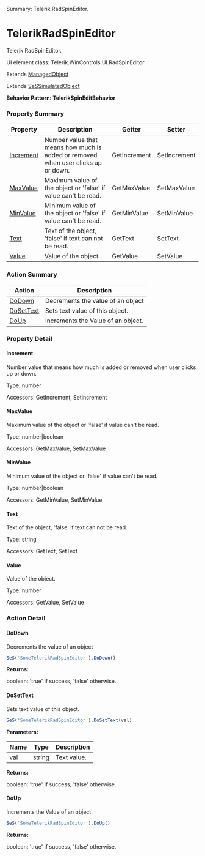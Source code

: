 Summary: Telerik RadSpinEditor.

# TelerikRadSpinEditor

Telerik RadSpinEditor.
 
UI element class: Telerik.WinControls.UI.RadSpinEditor

Extends [ManagedObject](ManagedObject.md)

Extends [SeSSimulatedObject](SeSSimulatedObject.md)





**Behavior Pattern: TelerikSpinEditBehavior**


<!-- ============================== property summary ========================== -->

  

### Property Summary

| **Property** | **Description** | **Getter** | **Setter** |
| ------------ | --------------- | ---------- | ---------- |
| [Increment](#increment) | Number value that means how much is added or removed when user clicks up or down. | GetIncrement | SetIncrement |
| [MaxValue](#maxvalue) | Maximum value of the object or 'false' if value can't be read. | GetMaxValue | SetMaxValue |
| [MinValue](#minvalue) | Minimum value of the object or 'false' if value can't be read. | GetMinValue | SetMinValue |
| [Text](#text) | Text of the object, 'false' if text can not be read. | GetText | SetText |
| [Value](#value) | Value of the object. | GetValue | SetValue |



  
<!-- ============================== action summary ========================== -->



### Action Summary

|  **Action** | **Description** | 
| ----------- | --------------- |
|  [DoDown](#dodown) | Decrements the value of an object |
|  [DoSetText](#dosettext) | Sets text value of this object. |
|  [DoUp](#doup) | Increments the Value of an object. |




<!-- ============================== property detail ========================== -->
  
### Property Detail
    
<a name="Increment"></a>
#### Increment


Number value that means how much is added or removed when user clicks up or down.

      
  
      
Type: number
      
      
Accessors: GetIncrement, SetIncrement
      
    
<a name="MaxValue"></a>
#### MaxValue


Maximum value of the object or 'false' if value can't be read.

      
  
      
Type: number|boolean
      
      
Accessors: GetMaxValue, SetMaxValue
      
    
<a name="MinValue"></a>
#### MinValue


Minimum value of the object or 'false' if value can't be read.

      
  
      
Type: number|boolean
      
      
Accessors: GetMinValue, SetMinValue
      
    
<a name="Text"></a>
#### Text


Text of the object, 'false' if text can not be read.

      
  
      
Type: string
      
      
Accessors: GetText, SetText
      
    
<a name="Value"></a>
#### Value


Value of the object.

      
  
      
Type: number
      
      
Accessors: GetValue, SetValue
      
    
  
  
<!-- ============================== action detail ========================== -->
  
### Action Detail
    
<a name="DoDown"></a>    
#### DoDown

Decrements the value of an object

```javascript
SeS('SomeTelerikRadSpinEditor').DoDown()
```




**Returns:**

boolean: 'true' if success, 'false' otherwise.



<a name="see.also.telerikradspineditor.dodown"></a>

<a name="DoSetText"></a>    
#### DoSetText

Sets text value of this object.

```javascript
SeS('SomeTelerikRadSpinEditor').DoSetText(val)
```


**Parameters:**

|  **Name** | **Type** | **Description** |
| ---------- | -------- | --------------- |
| val | string |  Text value. |




**Returns:**

boolean: 'true' if success, 'false' otherwise.



<a name="see.also.telerikradspineditor.dosettext"></a>

<a name="DoUp"></a>    
#### DoUp

Increments the Value of an object.

```javascript
SeS('SomeTelerikRadSpinEditor').DoUp()
```




**Returns:**

boolean: 'true' if success, 'false' otherwise.



<a name="see.also.telerikradspineditor.doup"></a>

  

